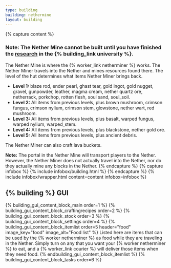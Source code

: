 ```yaml
---
type: building
building: nethermine
layout: building
---
```

{% capture content %}
### Note: The Nether Mine cannot be built until you have finished the [research](../../source/systems/research) in the {% building_link university %}.

The Nether Mine is where the {% worker_link netherminer %} works. The Nether Miner travels into the Nether and mines resources found there.  The level of the hut determines what items Nether Miner brings back.

- <strong>Level 1:</strong>  blaze rod, ender pearl, ghast tear, gold ingot, gold nugget, gravel, gunpowder, leather, magma cream, nether quartz ore, netherrack, porkchop, rotten flesh, soul sand, soul_soil.
- <strong>Level 2:</strong>  All items from previous levels, plus brown mushroom, crimson fungus, crimson nylium, crimson stem, glowstone, nether wart, red mushroom.
- <strong>Level 3:</strong>  All items from previous levels, plus basalt, warped fungus, warped nylium, warped_stem.
- <strong>Level 4:</strong>  All items from previous levels, plus blackstone, nether gold ore.
- <strong>Level 5:</strong>  All items from previous levels, plus ancient debris.

The Nether Miner can also craft lava buckets.

**Note:** The portal in the Nether Mine will transport players to the Nether.  However, the Nether Miner does not actually travel into the Nether, nor do they actually mine any blocks in the Nether.
{% endcapture %}
{% capture infobox %}
{% include infobox/building.html %}
{% endcapture %}
{% include infobox/wrapper.html content=content infobox=infobox %}

## {% building %} GUI

{% building_gui_content_block_main order=1 %}
{% building_gui_content_block_craftingrecipes order=2 %}
{% building_gui_content_block_stock order=3 %}
{% building_gui_content_block_settings order=4 %}
{% building_gui_content_block_itemlist order=5 header="food" image_key="food" image_alt="Food list" %}
Listed here are items that can be used by the {% worker netherminer %} as food while they are traveling in the Nether.
Simply turn on any that you want your {% worker netherminer %} to eat, and a {% worker_link courier %} will deliver those items when they need food.
{% endbuilding_gui_content_block_itemlist %}
{% building_gui_content_block_tasks order=6 %}